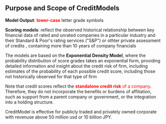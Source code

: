 ## Purpose and Scope of CreditModels

**Model Output**: <span style="color:red">**lower-case**</span> letter grade symbols

**Scoring models**: reflect the observed historical relationship between key financial data of rated and 
unrated companies in a particular industry and their Standard & Poor's rating services ("S&P") or othter private assessment of credits
, containing more than 10 years of company financials

The models are based on the **Exponential Density Model**, where the probability distribution of score grades takes an exponential form, 
providing detailed information and insight about the credit risk of firm, including estimates of the probability of each possible credit
score, including those not historically observed for that type of firm

Note that credit scores reflect the <span style="color:red"> **standalone credit risk** of a company</span>. Therefore, they do not incorporate the benefits 
or burdens of affiliation, such as support from a parent company or government, or the integration into a holding structure.

CreditModel is effective for publicly traded and privately owned corporate with revenuse above 50 million usd or 10 billion JPY. 
